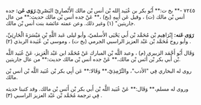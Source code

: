٧٢٤٥ -** بخ ت:** أَبُو بكر بن عُبَيد الله بْن أنس بْن مالك الأَنْصارِيّ البَصْرِيّ.**رَوَى عَن:** جده أنس بْن مالك (ت) ، وقيل عَن أَبِيهِ (بخ) ،** عَنْ جده أنس بْن مالك حديث:** من عال جاريتين" (١) وغير ذلك. وعن عمته عائشة بنت أنس بْن مالك.

**رَوَى عَنه:** إِبْرَاهِيم بْن مُحَمَّد بْن أَبي يَحْيَى الأَسلميّ، وأبو ليلى عَبد اللَّهِ بْنِ مَيْسَرَةَ الْحَارِثِيِّ، وأبو روح مُحَمَّد بْن عَبْد العزيز الراسبي الجرمي (بخ ت) ، وموسى بْن عُبَيدة الربذي (٢) .

وَقَال أَبُو أَحْمَد الزبيري (م) ، وعبد اللَّه بْن المبارك عَنْ مُحَمَّد ابن عَبْد الْعَزِيز، عَنْ عُبَيد اللَّه بْن أَبي بكر بْن أَنَس بْن مالك،** عَنْ جده أنس بْن مالك حديث:** من عال جاريتين.

روى له البخاري فِي "الأدب"، والتِّرْمِذِيّ،** وَقَالا:** عَن أَبِي بكر بْن عُبَيد اللَّه بْن أنس بْن مالك.

وروى له مسلم،** وَقَال:** عَنْ عُبَيد اللَّه بْن أَبي بكر بْن أَنَس بْن مالك. وقد كتبنا حديثه فِي ترجمة مُحَمَّد بْن عَبْد العزيز الراسبي (٣) .